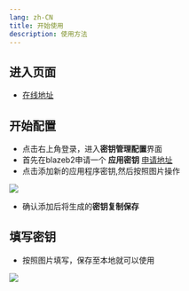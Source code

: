 ```yaml
---
lang: zh-CN
title: 开始使用
description: 使用方法
---
```


## 进入页面

- [在线地址](https://blaze-b2.vercel.app/)

## 开始配置

- 点击右上角登录，进入**密钥管理配置**界面
- 首先在blazeb2申请一个 **应用密钥** [申请地址](https://secure.backblaze.com/app_keys.htm)
- 点击添加新的应用程序密钥,然后按照图片操作

![](https://cloud.mr90.top/file/imagecloud/hexo/4/c85aceb4-475c-450d-8f9b-b26ced99e563.png)

- 确认添加后将生成的**密钥复制保存**

## 填写密钥

- 按照图片填写，保存至本地就可以使用

![](https://cloud.mr90.top/file/imagecloud/hexo/4/79140172-f18a-4c28-a63e-01e9171d26ea.png)